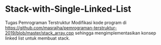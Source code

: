 # Stack-with-Single-Linked-List
Tugas Pemrograman Terstruktur
Modifikasi kode program di https://github.com/masrajha/pemrograman-terstruktur-2019/blob/master/stack_array.cpp sehingga mengimplementasikan konsep linked list untuk membuat stack.
